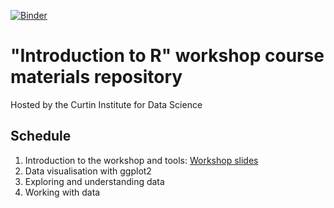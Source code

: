 [![Binder](https://mybinder.org/badge_logo.svg)](https://mybinder.org/v2/gh/CurtinIC/CIC_Carpentries_R_materials/master?urlpath=rstudio)

# "Introduction to R" workshop course materials repository
Hosted by the Curtin Institute for Data Science

## Schedule
1. Introduction to the workshop and tools: [Workshop slides](https://docs.google.com/presentation/d/1tEWrzMJqlmnQ188gxXhciWLuW5W2X7lfBcsplcGadNU/edit?usp=sharing)
2. Data visualisation with ggplot2
3. Exploring and understanding data
4. Working with data
